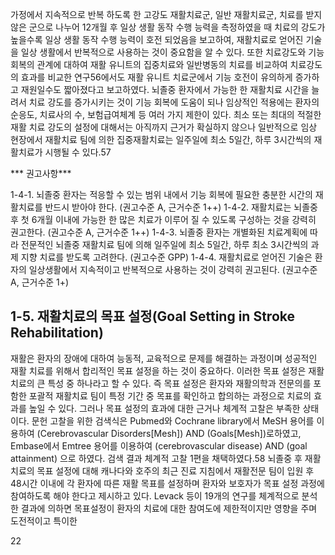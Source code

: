 가정에서 지속적으로 반복 하도록 한 고강도 재활치료군, 일반 재활치료군, 치료를 받지 않은 군으로 나누어 12개월 후 일상 생활 동작 수행 능력을 측정하였을 때 치료의 강도가 높을수록 일상 생활 동작 수행 능력이 호전 되었음을 보고하여, 재활치료로 얻어진 기술을 일상 생활에서 반복적으로 사용하는 것이 중요함을 알 수 있다. 또한 치료강도와 기능회복의 관계에 대하여 재활 유니트의 집중치료와 일반병동의 치료를 비교하여 치료강도의 효과를 비교한 연구56에서도 재활 유니트 치료군에서 기능 호전이 유의하게 증가하고 재원일수도 짧아졌다고 보고하였다.
뇌졸중 환자에서 가능한 한 재활치료 시간을 늘려서 치료 강도를 증가시키는 것이 기능 회복에 도움이 되나 임상적인 적용에는 환자의 순응도, 치료사의 수, 보험급여체계 등 여러 가지 제한이 있다. 최소 또는 최대의 적절한 재활 치료 강도의 설정에 대해서는 아직까지 근거가 확실하지 않으나 일반적으로 임상 현장에서 재활치료 팀에 의한 집중재활치료는 일주일에 최소 5일간, 하루 3시간씩의 재활치료가 시행될 수 있다.57

*** 권고사항***

1-4-1. 뇌졸중 환자는 적응할 수 있는 범위 내에서 기능 회복에 필요한 충분한 시간의 재활치료를 반드시 받아야 한다. (권고수준 A, 근거수준 1++)
1-4-2. 재활치료는 뇌졸중 후 첫 6개월 이내에 가능한 한 많은 치료가 이루어 질 수 있도록 구성하는 것을 강력히 권고한다. (권고수준 A, 근거수준 1++)
1-4-3. 뇌졸중 환자는 개별화된 치료계획에 따라 전문적인 뇌졸중 재활치료 팀에 의해 일주일에 최소 5일간, 하루 최소 3시간씩의 과제 지향 치료를 받도록 고려한다. (권고수준 GPP)
1-4-4. 재활치료로 얻어진 기술은 환자의 일상생활에서 지속적이고 반복적으로 사용하는 것이 강력히 권고된다. (권고수준 A, 근거수준 1+)

## 1-5. 재활치료의 목표 설정(Goal Setting in Stroke Rehabilitation)

재활은 환자의 장애에 대하여 능동적, 교육적으로 문제를 해결하는 과정이며 성공적인 재활 치료를 위해서 합리적인 목표 설정을 하는 것이 중요하다. 이러한 목표 설정은 재활치료의 큰 특성 중 하나라고 할 수 있다. 즉 목표 설정은 환자와 재활의학과 전문의를 포함한 포괄적 재활치료 팀이 특정 기간 중 목표를 확인하고 합의하는 과정으로 치료의 효과를 높일 수 있다. 그러나 목표 설정의 효과에 대한 근거나 체계적 고찰은 부족한 상태이다.
문헌 고찰을 위한 검색식은 Pubmed와 Cochrane library에서 MeSH 용어를 이용하여 (Cerebrovascular Disorders[Mesh]) AND (Goals[Mesh])로하였고, Embase에서 Emtree 용어를 이용하여 (cerebrovascular disease) AND (goal attainment) 으로 하였다. 검색 결과 체계적 고찰 1편을 채택하였다.58
뇌졸중 후 재활치료의 목표 설정에 대해 캐나다와 호주의 최근 진료 지침에서 재활전문 팀이 입원 후 48시간 이내에 각 환자에 따른 재활 목표를 설정하며 환자와 보호자가 목표 설정 과정에 참여하도록 해야 한다고 제시하고 있다. Levack 등이 19개의 연구를 체계적으로 분석한 결과에 의하면 목표설정이 환자의 치료에 대한 참여도에 제한적이지만 영향을 주며 도전적이고 특이한

<PAGE>22